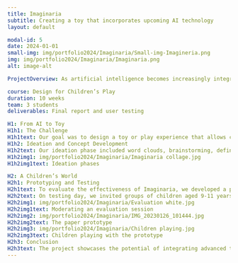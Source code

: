 ```yaml
---
title: Imaginaria
subtitle: Creating a toy that incorporates upcoming AI technology
layout: default

modal-id: 5
date: 2024-01-01
small-img: img/portfolio2024/Imaginaria/Small-img-Imagineria.png
img: img/portfolio2024/Imaginaria/Imaginaria.png
alt: image-alt

ProjectOverview: As artificial intelligence becomes increasingly integral to our lives, its influence is expected to extend to the way our children play and learn. Parents are eager to introduce their children to AI early on, ensuring they grow up familiar with this powerful technology. However, this introduction must be safe, playful, and engaging. In the "Design for Children’s Play" course, we were tasked with creating a toy that incorporates AI technology in a way that encourages creativity and storytelling for children aged 8 and above.

course: Design for Children’s Play
duration: 10 weeks
team: 3 students
deliverables: Final report and user testing

H1: From AI to Toy
H1h1: The Challenge
H1h1text: Our goal was to design a toy or play experience that allows children to create or act out stories with a tangible embodiment they can touch and feel. The challenge was to seamlessly integrate AI technology into a toy that is not only educational but also captivating and fun for children.
H1h2: Ideation and Concept Development
H1h2text: Our ideation phase included word clouds, brainstorming, defining problem statements, developing extreme characters, and exploring various concepts. Through this creative process, we developed Imaginaria—a playmat that uses Augmented Reality (AR) and AI image generation technology to bring children's imaginative worlds to life. With Imaginaria, children can introduce objects into their stories, which the playmat then transforms into interactive, animated elements.
H1h2img1: img/portfolio2024/Imaginaria/Imaginaria collage.jpg
H1h2img1text: Ideation phases

H2: A Children’s World
H2h1: Prototyping and Testing
H2h1text: To evaluate the effectiveness of Imaginaria, we developed a paper prototype that simulated how the AI would generate and transform objects. This allowed us to test how well children could engage with the concept and form stories using a random assortment of objects.
H2h2text: On testing day, we invited groups of children aged 9-11 years old to interact with the prototype. To ensure smooth and accurate testing, our team members rotated roles between presenter, assistant, and documenter for each round of testing. This approach allowed us to observe how children responded to the concept and gathered valuable insights for refining Imaginaria for future iterations and risk assessment.
H2h2img1: img/portfolio2024/Imaginaria/Evaluation white.jpg
H2h2img1text: Moderating an evaluation session
H2h2img2: img/portfolio2024/Imaginaria/IMG_20230126_101444.jpg
H2h2img2text: The paper prototype
H2h2img3: img/portfolio2024/Imaginaria/Children playing.jpg
H2h2img3text: Children playing with the prototype
H2h3: Conclusion
H2h3text: The project showcases the potential of integrating advanced technologies like AI and Augmented Reality into children's play experiences. By creating a toy that encourages creativity and storytelling, we successfully bridged the gap between technology and imaginative play. The positive feedback from user testing highlighted the effectiveness of Imaginaria in engaging children and sparking their creativity. This project underscores my ability to design innovative, child-centered products that are not only educational but also enjoyable. It showcases my paper prototyping ability and user testing skills. 
---
```


